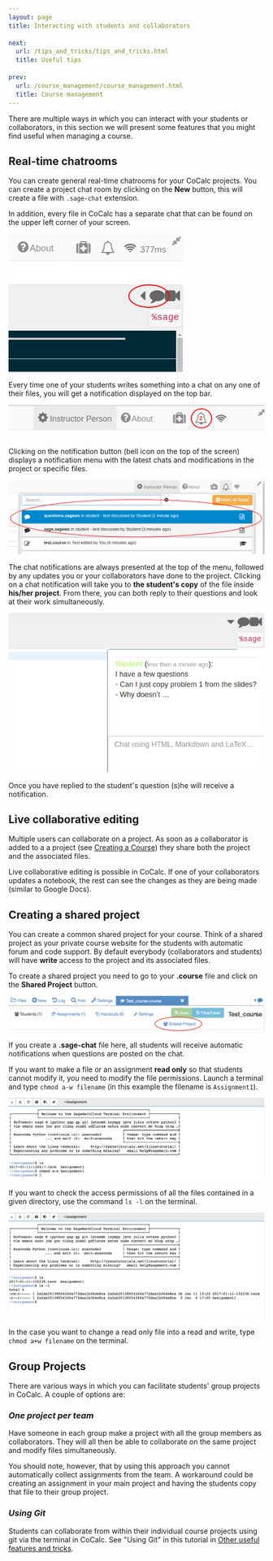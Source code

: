 ```yaml
---
layout: page
title: Interacting with students and collaborators

next:
  url: /tips_and_tricks/tips_and_tricks.html
  title: Useful tips

prev:
  url: /course_management/course_management.html
  title: Course management
---
```


There are multiple ways in which you can interact with your students or collaborators, in this section we will present some features that you might find useful when managing a course.

## Real-time chatrooms
You can create general real-time chatrooms for your CoCalc projects.
You can create a project chat room by clicking on the **New** button, this will create a file with `.sage-chat` extension.

In addition, every file in CoCalc has a separate chat that can be found on the upper left corner of your screen.

![The chat button](./assets/chat_button.png)

Every time one of your students writes something into a chat on any one of their files,
you will get a notification displayed on the top bar.

![The notification](./assets/instructor_notification.png)

Clicking on the notification button (bell icon on the top of the screen) displays a notification menu with the latest chats and modifications in the project or specific files.

![Notification Bar](./assets/notification_highlighted.png)

The chat notifications are always presented at the top of the menu, followed by any updates you or your collaborators have done to the project. Clicking on a chat notification will take you to **the student's copy** of the file inside **his/her project**.
From there, you can both reply to their questions and look at their work simultaneously.

![TA assistance example](./assets/student_question.png)

Once you have replied to the student's question (s)he will receive a notification.

## Live collaborative editing
Multiple users can collaborate on a project.
As soon as a collaborator is added to a a project (see [Creating a Course](./creating_a_course/creating_course.md)) they share both the project and the associated files.

Live collaborative editing is possible in CoCalc.
If one of your collaborators updates a notebook, the rest can see the changes as they are being made (similar to Google Docs).

## Creating a shared project
You can create a common shared project for your course. Think of a shared project as your private course website for the students with automatic forum and code support. By default everybody (collaborators and students) will have **write** access to the project and its associated files.

To create a shared project you need to go to your **.course** file and click on the **Shared Project** button.

![Create shared](./assets/shared1.png)

If you create a **.sage-chat** file here, all students will receive automatic notifications when questions are posted on the chat.

If you want to make a file or an assignment **read only** so that students cannot modify it, you need to modify the file permissions. Launch a terminal and type `chmod a-w filename` (in this example the filename is `Assignment1`).

![Read only files](./assets/read_only.png)

If you want to check the access permissions of all the files contained in a given directory, use the command `ls -l` on the terminal.

![Access check](./assets/ls_assignment.png)

In the case you want to change a read only file into a read and write, type `chmod a+w filename` on the terminal.

## Group Projects
There are various ways in which you can facilitate students' group projects in CoCalc.
A couple of options are:

### *One project per team*
Have someone in each group make a project with all the group members as collaborators.
They will all then be able to collaborate on the same project and modify files simultaneously.

You should note, however, that by using this approach you cannot automatically collect assignments from the team. A workaround could be creating an assignment in your main project and having the students copy that file to their group project.

### *Using Git*
Students can collaborate from within their individual course projects using git via the terminal in CoCalc. See "Using Git" in this tutorial in [Other useful features and tricks](../tips_and_tricks/tips_and_tricks.html).
